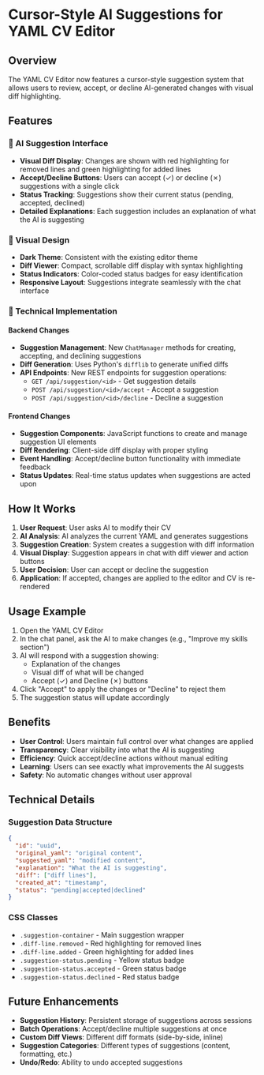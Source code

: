 # Cursor-Style AI Suggestions for YAML CV Editor

## Overview

The YAML CV Editor now features a cursor-style suggestion system that allows users to review, accept, or decline AI-generated changes with visual diff highlighting.

## Features

### 🤖 AI Suggestion Interface
- **Visual Diff Display**: Changes are shown with red highlighting for removed lines and green highlighting for added lines
- **Accept/Decline Buttons**: Users can accept (✓) or decline (✗) suggestions with a single click
- **Status Tracking**: Suggestions show their current status (pending, accepted, declined)
- **Detailed Explanations**: Each suggestion includes an explanation of what the AI is suggesting

### 🎨 Visual Design
- **Dark Theme**: Consistent with the existing editor theme
- **Diff Viewer**: Compact, scrollable diff display with syntax highlighting
- **Status Indicators**: Color-coded status badges for easy identification
- **Responsive Layout**: Suggestions integrate seamlessly with the chat interface

### 🔧 Technical Implementation

#### Backend Changes
- **Suggestion Management**: New `ChatManager` methods for creating, accepting, and declining suggestions
- **Diff Generation**: Uses Python's `difflib` to generate unified diffs
- **API Endpoints**: New REST endpoints for suggestion operations:
  - `GET /api/suggestion/<id>` - Get suggestion details
  - `POST /api/suggestion/<id>/accept` - Accept a suggestion
  - `POST /api/suggestion/<id>/decline` - Decline a suggestion

#### Frontend Changes
- **Suggestion Components**: JavaScript functions to create and manage suggestion UI elements
- **Diff Rendering**: Client-side diff display with proper styling
- **Event Handling**: Accept/decline button functionality with immediate feedback
- **Status Updates**: Real-time status updates when suggestions are acted upon

## How It Works

1. **User Request**: User asks AI to modify their CV
2. **AI Analysis**: AI analyzes the current YAML and generates suggestions
3. **Suggestion Creation**: System creates a suggestion with diff information
4. **Visual Display**: Suggestion appears in chat with diff viewer and action buttons
5. **User Decision**: User can accept or decline the suggestion
6. **Application**: If accepted, changes are applied to the editor and CV is re-rendered

## Usage Example

1. Open the YAML CV Editor
2. In the chat panel, ask the AI to make changes (e.g., "Improve my skills section")
3. AI will respond with a suggestion showing:
   - Explanation of the changes
   - Visual diff of what will be changed
   - Accept (✓) and Decline (✗) buttons
4. Click "Accept" to apply the changes or "Decline" to reject them
5. The suggestion status will update accordingly

## Benefits

- **User Control**: Users maintain full control over what changes are applied
- **Transparency**: Clear visibility into what the AI is suggesting
- **Efficiency**: Quick accept/decline actions without manual editing
- **Learning**: Users can see exactly what improvements the AI suggests
- **Safety**: No automatic changes without user approval

## Technical Details

### Suggestion Data Structure
```json
{
  "id": "uuid",
  "original_yaml": "original content",
  "suggested_yaml": "modified content", 
  "explanation": "What the AI is suggesting",
  "diff": ["diff lines"],
  "created_at": "timestamp",
  "status": "pending|accepted|declined"
}
```

### CSS Classes
- `.suggestion-container` - Main suggestion wrapper
- `.diff-line.removed` - Red highlighting for removed lines
- `.diff-line.added` - Green highlighting for added lines
- `.suggestion-status.pending` - Yellow status badge
- `.suggestion-status.accepted` - Green status badge
- `.suggestion-status.declined` - Red status badge

## Future Enhancements

- **Suggestion History**: Persistent storage of suggestions across sessions
- **Batch Operations**: Accept/decline multiple suggestions at once
- **Custom Diff Views**: Different diff formats (side-by-side, inline)
- **Suggestion Categories**: Different types of suggestions (content, formatting, etc.)
- **Undo/Redo**: Ability to undo accepted suggestions 